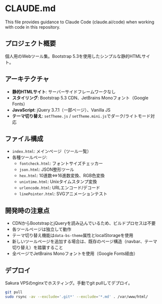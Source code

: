 # CLAUDE.md

This file provides guidance to Claude Code (claude.ai/code) when working with code in this repository.

## プロジェクト概要

個人用のWebツール集。Bootstrap 5.3を使用したシンプルな静的HTMLサイト。

## アーキテクチャ

- **静的HTMLサイト**: サーバーサイドフレームワークなし
- **スタイリング**: Bootstrap 5.3 CDN、JetBrains Monoフォント（Google Fonts）
- **JavaScript**: jQuery 3.7.1（一部ページ）、Vanilla JS
- **テーマ切り替え**: `setTheme.js` / `setTheme.mini.js`でダーク/ライトモード対応

## ファイル構成

- `index.html`: メインページ（ツール一覧）
- 各種ツールページ:
  - `fontcheck.html`: フォントサイズチェッカー
  - `json.html`: JSON整形ツール
  - `hex.html`: 10進数⇔16進数変換、RGB色変換
  - `unixtime.html`: Unixタイムスタンプ変換
  - `urlencode.html`: URLエンコード/デコード
  - `linePointer.html`: SVGアニメーションテスト

## 開発時の注意点

- CDNからBootstrapとjQueryを読み込んでいるため、ビルドプロセスは不要
- 各ツールページは独立して動作
- テーマ切り替え機能は`data-bs-theme`属性とlocalStorageを使用
- 新しいツールページを追加する場合は、既存のページ構造（navbar、テーマ切り替え）を踏襲すること
- 全ページでJetBrains Monoフォントを使用（Google Fonts経由）

## デプロイ

Sakura VPSのnginxでホスティング。手動でgit pullしてデプロイ。

```bash
git pull
sudo rsync -av --exclude='.git*' --exclude='*.md' . /var/www/html/
```